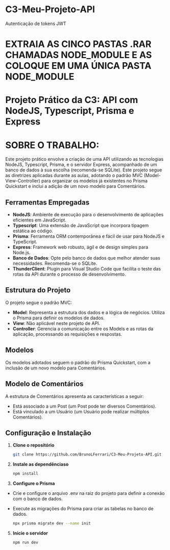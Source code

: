 # C3-Meu-Projeto-API
Autenticação de tokens JWT

# EXTRAIA AS CINCO PASTAS .RAR CHAMADAS NODE_MODULE E AS COLOQUE EM UMA ÚNICA PASTA NODE_MODULE 

# Projeto Prático da C3: API com NodeJS, Typescript, Prisma e Express

# SOBRE O TRABALHO:
Este projeto prático envolve a criação de uma API utilizando as tecnologias NodeJS, Typescript, Prisma, e o servidor Express, acompanhado de um banco de dados à sua escolha (recomenda-se SQLite). Este projeto segue as diretrizes aplicadas durante as aulas, adotando o padrão MVC (Model-View-Controller) para organizar os modelos já existentes no Prisma Quickstart e inclui a adição de um novo modelo para Comentários.

## Ferramentas Empregadas

- **NodeJS**: Ambiente de execução para o desenvolvimento de aplicações eficientes em JavaScript.
- **Typescript**: Uma extensão de JavaScript que incorpora tipagem estática ao código.
- **Prisma**: Ferramenta ORM contemporânea e fácil de usar para NodeJS e TypeScript.
- **Express**:  Framework web robusto, ágil e de design simples para Node.js.
- **Banco de Dados**: Opte pelo banco de dados que melhor atender suas necessidades. Recomenda-se o SQLite.
- **ThunderClient**: Plugin para Visual Studio Code que facilita o teste das rotas da API durante o processo de desenvolvimento.
## Estrutura do Projeto

O projeto segue o padrão MVC:

- **Model**: Representa a estrutura dos dados e a lógica de negócios. Utiliza o Prisma para definir os modelos de dados.
- **View**: Não aplicável neste projeto de API.
- **Controller**: Gerencia a comunicação entre os Models e as rotas da aplicação, processando as requisições e respostas.

## Modelos

Os modelos adotados seguem o padrão do Prisma Quickstart, com a inclusão de um novo modelo para Comentários.

## Modelo de Comentários

A estrutura de Comentários apresenta as características a seguir:

- Está associado a um Post (um Post pode ter diversos Comentários).
- Está vinculado a um Usuário (um Usuário pode realizar múltiplos Comentários).

## Configuração e Instalação

1. **Clone o repositório**

   ```bash
   git clone https://github.com/BrunoLFerrari/C3-Meu-Projeto-API.git
   
2. **Instale as dependênciaso**

   ```bash
   npm install

3. **Configure o Prisma**

-  Crie e configure o arquivo .env na raiz do projeto para definir a conexão com o banco de dados.
-  Execute as migrações do Prisma para criar as tabelas no banco de dados.

   ```bash
   npx prisma migrate dev --name init
   
5. **Inicie o servidor**

   ```bash
   npm run dev
  
